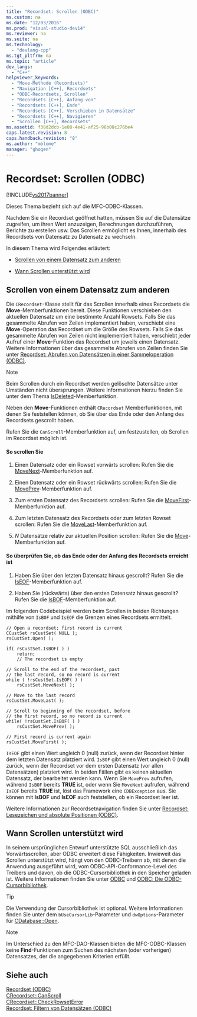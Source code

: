 ```yaml
---
title: "Recordset: Scrollen (ODBC)"
ms.custom: na
ms.date: "12/03/2016"
ms.prod: "visual-studio-dev14"
ms.reviewer: na
ms.suite: na
ms.technology: 
  - "devlang-cpp"
ms.tgt_pltfrm: na
ms.topic: "article"
dev_langs: 
  - "C++"
helpviewer_keywords: 
  - "Move-Methode (Recordsets)"
  - "Navigation [C++], Recordsets"
  - "ODBC-Recordsets, Scrollen"
  - "Recordsets [C++], Anfang von"
  - "Recordsets [C++], Ende"
  - "Recordsets [C++], Verschieben in Datensätze"
  - "Recordsets [C++], Navigieren"
  - "Scrollen [C++], Recordsets"
ms.assetid: f38d2dcb-1e88-4e41-af25-98b00c276be4
caps.latest.revision: 8
caps.handback.revision: "8"
ms.author: "mblome"
manager: "ghogen"
---
```

# Recordset: Scrollen (ODBC)
[!INCLUDE[vs2017banner](../../assembler/inline/includes/vs2017banner.md)]

Dieses Thema bezieht sich auf die MFC\-ODBC\-Klassen.  
  
 Nachdem Sie ein Recordset geöffnet hatten, müssen Sie auf die Datensätze zugreifen, um ihren Wert anzuzeigen, Berechnungen durchzuführen, Berichte zu erstellen usw.  Das Scrollen ermöglicht es Ihnen, innerhalb des Recordsets von Datensatz zu Datensatz zu wechseln.  
  
 In diesem Thema wird Folgendes erläutert:  
  
-   [Scrollen von einem Datensatz zum anderen](#_core_scrolling_from_one_record_to_another)  
  
-   [Wann Scrollen unterstützt wird](#_core_when_scrolling_is_supported)  
  
##  <a name="_core_scrolling_from_one_record_to_another"></a> Scrollen von einem Datensatz zum anderen  
 Die `CRecordset`\-Klasse stellt für das Scrollen innerhalb eines Recordsets die **Move**\-Memberfunktionen bereit.  Diese Funktionen verschieben den aktuellen Datensatz um eine bestimmte Anzahl Rowsets.  Falls Sie das gesammelte Abrufen von Zeilen implementiert haben, verschiebt eine **Move**\-Operation das Recordset um die Größe des Rowsets.  Falls Sie das gesammelte Abrufen von Zeilen nicht implementiert haben, verschiebt jeder Aufruf einer **Move**\-Funktion das Recordset um jeweils einen Datensatz.  Weitere Informationen über das gesammelte Abrufen von Zeilen finden Sie unter [Recordset: Abrufen von Datensätzen in einer Sammeloperation \(ODBC\)](../../data/odbc/recordset-fetching-records-in-bulk-odbc.md).  
  
> [!NOTE]
>  Beim Scrollen durch ein Recordset werden gelöschte Datensätze unter Umständen nicht übersprungen.  Weitere Informationen hierzu finden Sie unter dem Thema [IsDeleted](../Topic/CRecordset::IsDeleted.md)\-Memberfunktion.  
  
 Neben den **Move**\-Funktionen enthält `CRecordset` Memberfunktionen, mit denen Sie feststellen können, ob Sie über das Ende oder den Anfang des Recordsets gescrollt haben.  
  
 Rufen Sie die `CanScroll`\-Memberfunktion auf, um festzustellen, ob Scrollen im Recordset möglich ist.  
  
#### So scrollen Sie  
  
1.  Einen Datensatz oder ein Rowset vorwärts scrollen: Rufen Sie die [MoveNext](../Topic/CRecordset::MoveNext.md)\-Memberfunktion auf.  
  
2.  Einen Datensatz oder ein Rowset rückwärts scrollen: Rufen Sie die [MovePrev](../Topic/CRecordset::MovePrev.md)\-Memberfunktion auf.  
  
3.  Zum ersten Datensatz des Recordsets scrollen: Rufen Sie die [MoveFirst](../Topic/CRecordset::MoveFirst.md)\-Memberfunktion auf.  
  
4.  Zum letzten Datensatz des Recordsets oder zum letzten Rowset scrollen: Rufen Sie die [MoveLast](../Topic/CRecordset::MoveLast.md)\-Memberfunktion auf.  
  
5.  *N* Datensätze relativ zur aktuellen Position scrollen: Rufen Sie die [Move](../Topic/CRecordset::Move.md)\-Memberfunktion auf.  
  
#### So überprüfen Sie, ob das Ende oder der Anfang des Recordsets erreicht ist  
  
1.  Haben Sie über den letzten Datensatz hinaus gescrollt?  Rufen Sie die [IsEOF](../Topic/CRecordset::IsEOF.md)\-Memberfunktion auf.  
  
2.  Haben Sie \(rückwärts\) über den ersten Datensatz hinaus gescrollt?  Rufen Sie die [IsBOF](../Topic/CRecordset::IsBOF.md)\-Memberfunktion auf.  
  
 Im folgenden Codebeispiel werden beim Scrollen in beiden Richtungen mithilfe von `IsBOF` und `IsEOF` die Grenzen eines Recordsets ermittelt.  
  
```  
// Open a recordset; first record is current  
CCustSet rsCustSet( NULL );  
rsCustSet.Open( );  
  
if( rsCustSet.IsBOF( ) )  
    return;  
    // The recordset is empty  
  
// Scroll to the end of the recordset, past  
// the last record, so no record is current  
while ( !rsCustSet.IsEOF( ) )  
    rsCustSet.MoveNext( );  
  
// Move to the last record  
rsCustSet.MoveLast( );  
  
// Scroll to beginning of the recordset, before  
// the first record, so no record is current  
while( !rsCustSet.IsBOF( ) )  
    rsCustSet.MovePrev( );  
  
// First record is current again  
rsCustSet.MoveFirst( );  
```  
  
 `IsEOF` gibt einen Wert ungleich 0 \(null\) zurück, wenn der Recordset hinter dem letzten Datensatz platziert wird.  `IsBOF` gibt einen Wert ungleich 0 \(null\) zurück, wenn der Recordset vor dem ersten Datensatz \(vor allen Datensätzen\) platziert wird.  In beiden Fällen gibt es keinen aktuellen Datensatz, der bearbeitet werden kann.  Wenn Sie `MovePrev` aufrufen, während `IsBOF` bereits **TRUE** ist, oder wenn Sie `MoveNext` aufrufen, während `IsEOF` bereits **TRUE** ist, löst das Framework eine `CDBException` aus.  Sie können mit **IsBOF** und **IsEOF** auch feststellen, ob ein Recordset leer ist.  
  
 Weitere Informationen zur Recordsetnavigation finden Sie unter [Recordset: Lesezeichen und absolute Positionen \(ODBC\)](../../data/odbc/recordset-bookmarks-and-absolute-positions-odbc.md).  
  
##  <a name="_core_when_scrolling_is_supported"></a> Wann Scrollen unterstützt wird  
 In seinem ursprünglichen Entwurf unterstützte SQL ausschließlich das Vorwärtsscrollen, aber ODBC erweitert diese Fähigkeiten.  Inwieweit das Scrollen unterstützt wird, hängt von den ODBC\-Treibern ab, mit denen die Anwendung ausgeführt wird, vom ODBC\-API\-Conformance\-Level des Treibers und davon, ob die ODBC\-Cursorbibliothek in den Speicher geladen ist.  Weitere Informationen finden Sie unter [ODBC](../../data/odbc/odbc-basics.md) und [ODBC: Die ODBC\-Cursorbibliothek](../../data/odbc/odbc-the-odbc-cursor-library.md).  
  
> [!TIP]
>  Die Verwendung der Cursorbibliothek ist optional.  Weitere Informationen finden Sie unter dem `bUseCursorLib`\-Parameter und `dwOptions`\-Parameter für [CDatabase::Open](../Topic/CDatabase::Open.md).  
  
> [!NOTE]
>  Im Unterschied zu den MFC\-DAO\-Klassen bieten die MFC\-ODBC\-Klassen keine **Find**\-Funktionen zum Suchen des nächsten \(oder vorherigen\) Datensatzes, der die angegebenen Kriterien erfüllt.  
  
## Siehe auch  
 [Recordset \(ODBC\)](../../data/odbc/recordset-odbc.md)   
 [CRecordset::CanScroll](../Topic/CRecordset::CanScroll.md)   
 [CRecordset::CheckRowsetError](../Topic/CRecordset::CheckRowsetError.md)   
 [Recordset: Filtern von Datensätzen \(ODBC\)](../../data/odbc/recordset-filtering-records-odbc.md)